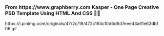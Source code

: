 <h3> From https://www.graphberry.com
Kasper - One Page Creative PSD Template
Using HTML And CSS 🦉🦉 </h3>
https://i.pinimg.com/originals/47/2c/19/472c194c10d6d6d7eeed3a61e62dbf06.gif
